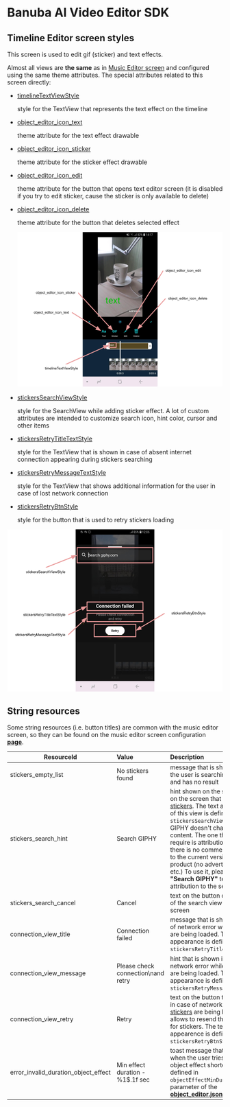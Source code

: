 # Banuba AI Video Editor SDK
## Timeline Editor screen styles

This screen is used to edit gif (sticker) and text effects. 

Almost all views are **the same** as in [Music Editor screen](music_editor_styles.md) and configured using the same theme attributes. The special attributes related to this screen directly:

- [timelineTextViewStyle](https://github.com/Banuba/ve-sdk-android-integration-sample/blob/1e37324dea76304e8e9205d463844ac5c8c199f7/app/src/main/res/values/themes.xml#L236)

    style for the TextView that represents the text effect on the timeline

- [object_editor_icon_text](https://github.com/Banuba/ve-sdk-android-integration-sample/blob/1e37324dea76304e8e9205d463844ac5c8c199f7/app/src/main/res/values/themes.xml#L237)

    theme attribute for the text effect drawable

- [object_editor_icon_sticker](https://github.com/Banuba/ve-sdk-android-integration-sample/blob/1e37324dea76304e8e9205d463844ac5c8c199f7/app/src/main/res/values/themes.xml#L238)

    theme attribute for the sticker effect drawable

- [object_editor_icon_edit](https://github.com/Banuba/ve-sdk-android-integration-sample/blob/1e37324dea76304e8e9205d463844ac5c8c199f7/app/src/main/res/values/themes.xml#L239)

    theme attribute for the button that opens text editor screen (it is disabled if you try to edit sticker, cause the sticker is only available to delete)
- [object_editor_icon_delete](https://github.com/Banuba/ve-sdk-android-integration-sample/blob/1e37324dea76304e8e9205d463844ac5c8c199f7/app/src/main/res/values/themes.xml#L240)

    theme attribute for the button that deletes selected effect

    ![img](screenshots/timeline1.png)

- [stickersSearchViewStyle](https://github.com/Banuba/ve-sdk-android-integration-sample/blob/1e37324dea76304e8e9205d463844ac5c8c199f7/app/src/main/res/values/themes.xml#L244)

    style for the SearchView while adding sticker effect. A lot of custom attributes are intended to customize search icon, hint color, cursor and other items
- [stickersRetryTitleTextStyle](https://github.com/Banuba/ve-sdk-android-integration-sample/blob/1e37324dea76304e8e9205d463844ac5c8c199f7/app/src/main/res/values/themes.xml#L245)

    style for the TextView that is shown in case of absent internet connection appearing during stickers searching
- [stickersRetryMessageTextStyle](https://github.com/Banuba/ve-sdk-android-integration-sample/blob/1e37324dea76304e8e9205d463844ac5c8c199f7/app/src/main/res/values/themes.xml#L246)

    style for the TextView that shows additional information for the user in case of lost network connection
- [stickersRetryBtnStyle](https://github.com/Banuba/ve-sdk-android-integration-sample/blob/1e37324dea76304e8e9205d463844ac5c8c199f7/app/src/main/res/values/themes.xml#L247)

    style for the button that is used to retry stickers loading

![img](screenshots/timeline2.png)


## String resources

Some string resources (i.e. button titles) are common with the music editor screen, so they can be found on the music editor screen configuration [**page**](music_editor_styles.md#L115).

| ResourceId        |      Value      |   Description |
| ------------- | :----------- | :------------- |
| stickers_empty_list | No stickers found | message that is shown while the user is searching [stickers](https://github.com/Banuba/ve-sdk-android-integration-sample#configure-stickers-content) and has no result
| stickers_search_hint | Search GIPHY | hint shown on the search view on the screen that provides [stickers](https://github.com/Banuba/ve-sdk-android-integration-sample#configure-stickers-content). The text appearance of this view is define in ```stickersSearchViewStyle```. <br />GIPHY doesn't charge for their content. The one thing they do require is attribution. Also, there is no commercial aspect to the current version of the product (no advertisements, etc.) To use it, please, add **"Search GIPHY"** text attribution to the search bar.
| stickers_search_cancel | Cancel | text on the button on the right of the search view on [stickers](https://github.com/Banuba/ve-sdk-android-integration-sample#configure-stickers-content) screen
| connection_view_title | Connection failed | message that is shown in case of network error while [stickers](https://github.com/Banuba/ve-sdk-android-integration-sample#configure-stickers-content) are being loaded. The text appearance is defined in ```stickersRetryTitleTextStyle```
| connection_view_message | Please check connection\nand retry | hint that is shown in case of network error while [stickers](https://github.com/Banuba/ve-sdk-android-integration-sample#configure-stickers-content) are being loaded. The text appearance is defined in ```stickersRetryMessageTextStyle```
| connection_view_retry | Retry | text on the button that is shown in case of network error while [stickers](https://github.com/Banuba/ve-sdk-android-integration-sample#configure-stickers-content) are being loaded. It allows to resend the request for stickers. The text appearence is defined in ```stickersRetryBtnStyle```
| error_invalid_duration_object_effect | Min effect duration - %1$.1f sec | toast message that is shown when the user tries to make the object effect shorter than defined in `objectEffectMinDurationMs` parameter of the [**object_editor.json**](https://github.com/Banuba/ve-sdk-android-integration-sample/blob/main/app/src/main/assets/object_editor.json) config file
